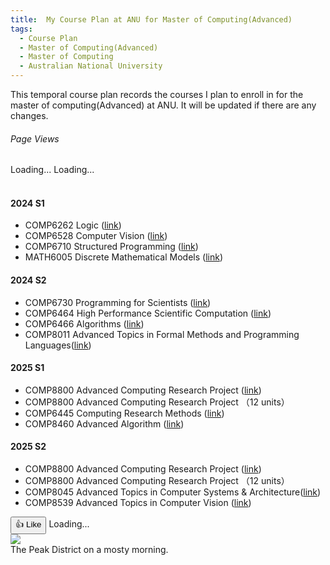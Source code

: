 ```yaml
---
title:  My Course Plan at ANU for Master of Computing(Advanced)
tags:
  - Course Plan
  - Master of Computing(Advanced)
  - Master of Computing
  - Australian National University
---
```


This temporal course plan records the courses I plan to enroll in for the master of computing(Advanced) at ANU. 
It will be updated if there are any changes.


<!--more-->

<div class="page-views-container">
        <h6>Page Views</h6>
        <span id="page-views-today">Loading...</span>
        <span id="page-views">Loading...</span>
</div>
<br>

#### 2024 S1
- COMP6262 Logic ([link](https://programsandcourses.anu.edu.au/course/comp6262))
- COMP6528 Computer Vision ([link](https://programsandcourses.anu.edu.au/2024/course/COMP6528))
- COMP6710 Structured Programming ([link](https://programsandcourses.anu.edu.au/2024/course/COMP6710))
- MATH6005 Discrete Mathematical Models ([link](https://programsandcourses.anu.edu.au/2024/course/MATH6005))

#### 2024 S2
- COMP6730 Programming for Scientists ([link](https://programsandcourses.anu.edu.au/2024/course/COMP6730))
- COMP6464 High Performance Scientific Computation ([link](https://programsandcourses.anu.edu.au/2024/course/COMP6464))
- COMP6466 Algorithms ([link](https://programsandcourses.anu.edu.au/2024/course/COMP6466))
- COMP8011 Advanced Topics in Formal Methods and Programming Languages([link](https://programsandcourses.anu.edu.au/2024/course/COMP8011))

#### 2025 S1
- COMP8800 Advanced Computing Research Project ([link](https://programsandcourses.anu.edu.au/2024/course/COMP8300))
- COMP8800 Advanced Computing Research Project （12 units）
- COMP6445 Computing Research Methods ([link](https://programsandcourses.anu.edu.au/course/comp6445))
- COMP8460 Advanced Algorithm ([link](https://programsandcourses.anu.edu.au/2024/course/comp8460))

#### 2025 S2
- COMP8800 Advanced Computing Research Project ([link](https://programsandcourses.anu.edu.au/course/comp8800))
- COMP8800 Advanced Computing Research Project （12 units）
- COMP8045 Advanced Topics in Computer Systems & Architecture([link](https://programsandcourses.anu.edu.au/course/comp8045))
- COMP8539 Advanced Topics in Computer Vision ([link](https://programsandcourses.anu.edu.au/course/comp8539))

<body data-article-id="post-my-course-plan">
</body>

<div class="like-button-container">
    <button id="like-button" onclick="incrementLike()">👍 Like</button>
    <span id="like-count">Loading...</span>
</div>

<div class="card mb-3">
    <img class="card-img-top" src="https://drscdn.500px.org/photo/127767019/q%3D80_m%3D1500/v2?webp=true&sig=dd1fa4580c459472969cd4992068922f311f12cf263cf08b39615cfc1812286b"/>
    <div class="card-body bg-light">
        <div class="card-text">
            The Peak District on a mosty morning.
        </div>
    </div>
</div>



